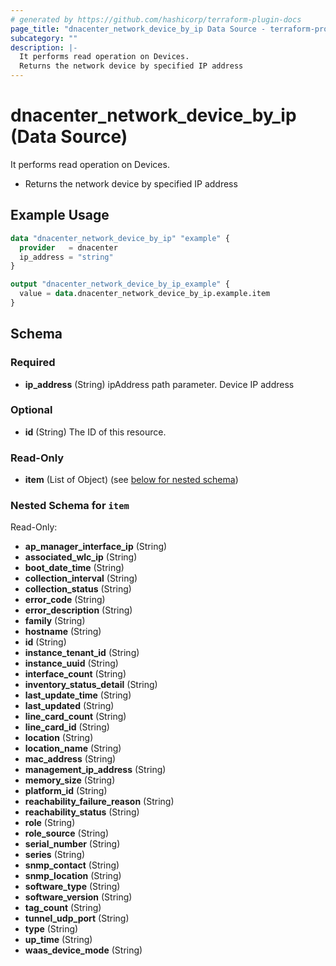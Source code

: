 ```yaml
---
# generated by https://github.com/hashicorp/terraform-plugin-docs
page_title: "dnacenter_network_device_by_ip Data Source - terraform-provider-dnacenter"
subcategory: ""
description: |-
  It performs read operation on Devices.
  Returns the network device by specified IP address
---
```


# dnacenter_network_device_by_ip (Data Source)

It performs read operation on Devices.

- Returns the network device by specified IP address

## Example Usage

```terraform
data "dnacenter_network_device_by_ip" "example" {
  provider   = dnacenter
  ip_address = "string"
}

output "dnacenter_network_device_by_ip_example" {
  value = data.dnacenter_network_device_by_ip.example.item
}
```

<!-- schema generated by tfplugindocs -->
## Schema

### Required

- **ip_address** (String) ipAddress path parameter. Device IP address

### Optional

- **id** (String) The ID of this resource.

### Read-Only

- **item** (List of Object) (see [below for nested schema](#nestedatt--item))

<a id="nestedatt--item"></a>
### Nested Schema for `item`

Read-Only:

- **ap_manager_interface_ip** (String)
- **associated_wlc_ip** (String)
- **boot_date_time** (String)
- **collection_interval** (String)
- **collection_status** (String)
- **error_code** (String)
- **error_description** (String)
- **family** (String)
- **hostname** (String)
- **id** (String)
- **instance_tenant_id** (String)
- **instance_uuid** (String)
- **interface_count** (String)
- **inventory_status_detail** (String)
- **last_update_time** (String)
- **last_updated** (String)
- **line_card_count** (String)
- **line_card_id** (String)
- **location** (String)
- **location_name** (String)
- **mac_address** (String)
- **management_ip_address** (String)
- **memory_size** (String)
- **platform_id** (String)
- **reachability_failure_reason** (String)
- **reachability_status** (String)
- **role** (String)
- **role_source** (String)
- **serial_number** (String)
- **series** (String)
- **snmp_contact** (String)
- **snmp_location** (String)
- **software_type** (String)
- **software_version** (String)
- **tag_count** (String)
- **tunnel_udp_port** (String)
- **type** (String)
- **up_time** (String)
- **waas_device_mode** (String)


